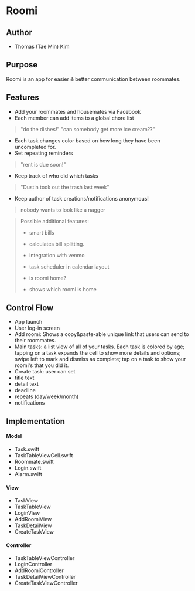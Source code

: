 Roomi
===================

Author
-------------
 - Thomas (Tae Min) Kim

Purpose
-------------
Roomi is an app for easier & better communication between roommates. 

Features
-------------
 - Add your roommates and housemates via Facebook
 - Each member can add items to a global chore list 
  > "do the dishes!"
    "can somebody get more ice cream??"
 - Each task changes color based on how long they have been uncompleted for.
 - Set repeating reminders
  > "rent is due soon!"

 - Keep track of who did which tasks
  >"Dustin took out the trash last week"
  
 - Keep author of task creations/notifications anonymous!
  > nobody wants to look like a nagger

> Possible additional features:
> 
> - smart bills
>  - calculates bill splitting.
>  - integration with venmo
> 
> - task scheduler in calendar layout
> - is roomi home?
>  - shows which roomi is home

Control Flow
-------------
 - App launch
 - User log-in screen
 - Add roomi: Shows a copy&paste-able unique link that users can send to their roommates.
 - Main tasks: a list view of all of your tasks. Each task is colored by age; tapping on a task expands the cell to show more details and options; swipe left to mark and dismiss as complete; tap on a task to show your roomi's that you did it.
 - Create task: user can set
  -  title text
  - detail text 
  - deadline 
  - repeats (day/week/month)
  - notifications

Implementation
-------------
#### Model
- Task.swift
- TaskTableViewCell.swift
- Roommate.swift 
- Login.swift 
- Alarm.swift


#### View
- TaskView
- TaskTableView
- LoginView
- AddRoomiView
- TaskDetailView
- CreateTaskView

#### Controller
- TaskTableViewController
- LoginController
- AddRoomiController
- TaskDetailViewController
- CreateTaskViewController

